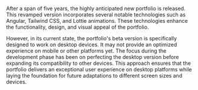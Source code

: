 After a span of five years, the highly anticipated new portfolio is released. This revamped version incorporates several notable technologies such as Angular, Tailwind CSS, and Lottie animations. These technologies enhance the functionality, design, and visual appeal of the portfolio. 

However, in its current state, the portfolio's beta version is specifically designed to work on desktop devices. It may not provide an optimized experience on mobile or other platforms yet. The focus during the development phase has been on perfecting the desktop version before expanding its compatibility to other devices. This approach ensures that the portfolio delivers an exceptional user experience on desktop platforms while laying the foundation for future adaptations to different screen sizes and devices.
